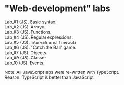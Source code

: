 # "Web-development" labs

Lab_01 (JS). Basic syntax.<br>
Lab_02 (JS). Arrays.<br>
Lab_03 (JS). Functions.<br>
Lab_04 (JS). Regular expressions.<br>
Lab_05 (JS). Intervals and Timeouts.<br>
Lab_06 (JS). "Catch the Ball" game.<br>
Lab_07 (JS). Objects.<br>
Lab_09 (JS). Classes.<br>
Lab_10 (JS). Events.

Note: All JavaScript labs were re-written with TypeScript.<br>
Reason: TypeScript is better than JavaScript.
